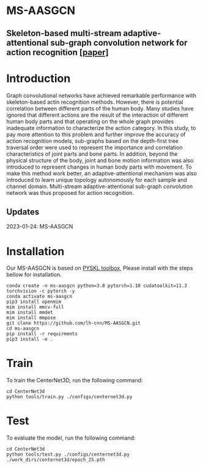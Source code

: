 # MS-AASGCN
## Skeleton-based multi-stream adaptive-attentional sub-graph convolution network for action recognition [\[paper\]]()

# Introduction
Graph convolutional networks have achieved remarkable performance with skeleton-based actin recognition methods. However, there is potential correlation between different parts of the human body. Many studies have ignored that different actions are the result of the interaction of different human body parts and that operating on the whole graph provides inadequate information to characterize the action category. In this study, to pay more attention to this problem and further improve the accuracy of action recognition models, sub-graphs based on the depth-first tree traversal order were used to represent the importance and correlation characteristics of joint parts and bone parts. In addition, beyond the physical structure of the body, joint and bone motion information was also introduced to represent changes in human body parts with movement. To make this method work better, an adaptive-attentional mechanism was also introduced to learn unique topology autonomously for each sample and channel domain. Multi-stream adaptive-attentional sub-graph convolution network was thus proposed for action recognition.

## Updates
2023-01-24: MS-AASGCN

# Installation
Our MS-AASGCN is based on [PYSKL toolbox](https://github.com/kennymckormick/pyskl), Please install with the steps bellow for installation.
```
conda create -n ms-aasgcn python=3.8 pytorch=1.10 cudatoolkit=11.3 torchvision -c pytorch -y
conda activate ms-aasgcn
pip3 install openmim
mim install mmcv-full
mim install mmdet
mim install mmpose
git clone https://github.com/lh-cnn/MS-AASGCN.git
cd ms-aasgcn
pip install -r requirments
pip3 install -e .
```
# Train
To train the CenterNet3D, run the following command:
```
cd CenterNet3d
python tools/train.py ./configs/centernet3d.py
```
# Test
To evaluate the model, run the following command:
```
cd CenterNet3d
python tools/test.py ./configs/centernet3d.py ./work_dirs/centernet3d/epoch_25.pth
```
